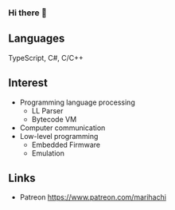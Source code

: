 ### Hi there :wave:

## Languages
TypeScript, C#, C/C++

## Interest
- Programming language processing
  - LL Parser
  - Bytecode VM
- Computer communication
- Low-level programming
  - Embedded Firmware
  - Emulation

## Links
- Patreon https://www.patreon.com/marihachi

<!--
**marihachi/marihachi** is a ✨ _special_ ✨ repository because its `README.md` (this file) appears on your GitHub profile.

Here are some ideas to get you started:

- 🔭 I’m currently working on ...
- 🌱 I’m currently learning ...
- 👯 I’m looking to collaborate on ...
- 🤔 I’m looking for help with ...
- 💬 Ask me about ...
- 📫 How to reach me: ...
- 😄 Pronouns: ...
- ⚡ Fun fact: ...
-->
